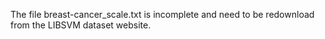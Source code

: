 The file breast-cancer_scale.txt is incomplete and need to be redownload from the LIBSVM dataset website.
